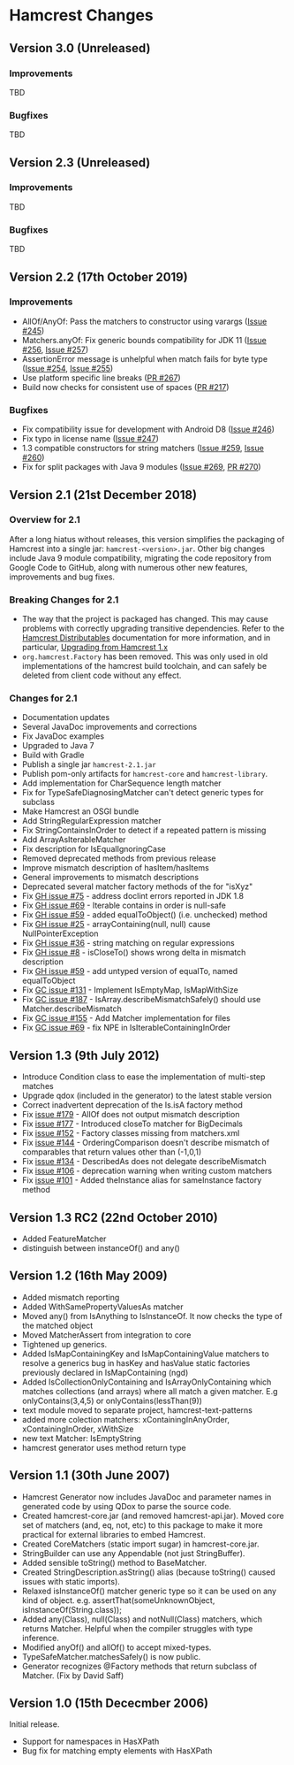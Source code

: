 # Hamcrest Changes

## Version 3.0 (Unreleased)

### Improvements

TBD

### Bugfixes

TBD

## Version 2.3 (Unreleased)

### Improvements

TBD

### Bugfixes

TBD

## Version 2.2 (17th October 2019)

### Improvements

* AllOf/AnyOf: Pass the matchers to constructor using varargs ([Issue #245](https://github.com/hamcrest/JavaHamcrest/pull/245))
* Matchers.anyOf: Fix generic bounds compatibility for JDK 11 ([Issue #256](https://github.com/hamcrest/JavaHamcrest/issues/256), [Issue #257](https://github.com/hamcrest/JavaHamcrest/issues/257))
* AssertionError message is unhelpful when match fails for byte type ([Issue #254](https://github.com/hamcrest/JavaHamcrest/issues/254), [Issue #255](https://github.com/hamcrest/JavaHamcrest/issues/255))
* Use platform specific line breaks ([PR #267](https://github.com/hamcrest/JavaHamcrest/pull/267))
* Build now checks for consistent use of spaces ([PR #217](https://github.com/hamcrest/JavaHamcrest/pull/217))

### Bugfixes
* Fix compatibility issue for development with Android D8 ([Issue #246](https://github.com/hamcrest/JavaHamcrest/issues/246)) 
* Fix typo in license name ([Issue #247](https://github.com/hamcrest/JavaHamcrest/pull/247))
* 1.3 compatible constructors for string matchers ([Issue #259](https://github.com/hamcrest/JavaHamcrest/issues/259), [Issue #260](https://github.com/hamcrest/JavaHamcrest/issues/260))
* Fix for split packages with Java 9 modules ([Issue #269](https://github.com/hamcrest/JavaHamcrest/issues/269), [PR #270](https://github.com/hamcrest/JavaHamcrest/pull/270))


## Version 2.1 (21st December 2018)

### Overview for 2.1

After a long hiatus without releases, this version simplifies the packaging of
Hamcrest into a single jar: `hamcrest-<version>.jar`. Other big changes include
Java 9 module compatibility, migrating the code repository from Google Code to
GitHub, along with numerous other new features, improvements and bug fixes.

### Breaking Changes for 2.1

* The way that the project is packaged has changed. This may cause problems with
correctly upgrading transitive dependencies. Refer to the
[Hamcrest Distributables](http://hamcrest.org/JavaHamcrest/distributables.html)
documentation for more information, and in particular,
[Upgrading from Hamcrest 1.x](http://hamcrest.org/JavaHamcrest/distributables.html#upgrading-from-hamcrest-1.x)
* `org.hamcrest.Factory` has been removed. This was only used in old implementations
of the hamcrest build toolchain, and can safely be deleted from client code without
any effect.

### Changes for 2.1

* Documentation updates
* Several JavaDoc improvements and corrections
* Fix JavaDoc examples
* Upgraded to Java 7
* Build with Gradle
* Publish a single jar `hamcrest-2.1.jar`
* Publish pom-only artifacts for `hamcrest-core` and `hamcrest-library`.
* Add implementation for CharSequence length matcher
* Fix for TypeSafeDiagnosingMatcher can't detect generic types for subclass
* Make Hamcrest an OSGI bundle
* Add StringRegularExpression matcher
* Fix StringContainsInOrder to detect if a repeated pattern is missing 
* Add ArrayAsIterableMatcher
* Fix description for IsEqualIgnoringCase
* Removed deprecated methods from previous release
* Improve mismatch description of hasItem/hasItems
* General improvements to mismatch descriptions
* Deprecated several matcher factory methods of the for "isXyz"
* Fix [GH issue #75](https://github.com/hamcrest/JavaHamcrest/issues/75) - address doclint errors reported in JDK 1.8
* Fix [GH issue #69](https://github.com/hamcrest/JavaHamcrest/issues/69) - Iterable contains in order is null-safe
* Fix [GH issue #59](https://github.com/hamcrest/JavaHamcrest/issues/59) - added equalToObject() (i.e. unchecked) method
* Fix [GH issue #25](https://github.com/hamcrest/JavaHamcrest/issues/25) - arrayContaining(null, null) cause NullPointerException
* Fix [GH issue #36](https://github.com/hamcrest/JavaHamcrest/issues/36) - string matching on regular expressions
* Fix [GH issue #8](https://github.com/hamcrest/JavaHamcrest/issues/8) - isCloseTo() shows wrong delta in mismatch description
* Fix [GH issue #59](https://github.com/hamcrest/JavaHamcrest/issues/59) - add untyped version of equalTo, named equalToObject
* Fix [GC issue #131](https://code.google.com/archive/p/hamcrest/issues/131) - Implement IsEmptyMap, IsMapWithSize
* Fix [GC issue #187](https://code.google.com/archive/p/hamcrest/issues/187) - IsArray.describeMismatchSafely() should use Matcher.describeMismatch
* Fix [GC issue #155](https://code.google.com/archive/p/hamcrest/issues/155) - Add Matcher implementation for files
* Fix [GC issue #69](https://code.google.com/archive/p/hamcrest/issues/69) - fix NPE in IsIterableContainingInOrder

## Version 1.3 (9th July 2012)

* Introduce Condition class to ease the implementation of multi-step matches
* Upgrade qdox (included in the generator) to the latest stable version
* Correct inadvertent deprecation of the Is.isA factory method
* Fix [issue #179](https://code.google.com/archive/p/hamcrest/issues/179) - AllOf does not output mismatch description
* Fix [issue #177](https://code.google.com/archive/p/hamcrest/issues/177) - Introduced closeTo matcher for BigDecimals
* Fix [issue #152](https://code.google.com/archive/p/hamcrest/issues/152) - Factory classes missing from matchers.xml
* Fix [issue #144](https://code.google.com/archive/p/hamcrest/issues/144) - OrderingComparison doesn't describe mismatch of comparables that return values other than (-1,0,1)
* Fix [issue #134](https://code.google.com/archive/p/hamcrest/issues/134) - DescribedAs does not delegate describeMismatch
* Fix [issue #106](https://code.google.com/archive/p/hamcrest/issues/106) - deprecation warning when writing custom matchers
* Fix [issue #101](https://code.google.com/archive/p/hamcrest/issues/101) - Added theInstance alias for sameInstance factory method

## Version 1.3 RC2 (22nd October 2010)

* Added FeatureMatcher
* distinguish between instanceOf() and any()

## Version 1.2 (16th May 2009)

* Added mismatch reporting
* Added WithSamePropertyValuesAs matcher
* Moved any() from IsAnything to IsInstanceOf. It now checks the type of the matched object
* Moved MatcherAssert from integration to core
* Tightened up generics.  
* Added IsMapContainingKey and IsMapContainingValue matchers to resolve a 
  generics bug in hasKey and hasValue static factories previously declared
  in IsMapContaining (ngd)
* Added IsCollectionOnlyContaining and IsArrayOnlyContaining which matches 
  collections (and arrays) where all match a given matcher. E.g onlyContains(3,4,5) 
  or onlyContains(lessThan(9))
* text module moved to separate project, hamcrest-text-patterns
* added more colection matchers: xContainingInAnyOrder, xContainingInOrder, xWithSize
* new text Matcher: IsEmptyString
* hamcrest generator uses method return type 

## Version 1.1 (30th June 2007)

* Hamcrest Generator now includes JavaDoc and parameter names in generated code
  by using QDox to parse the source code.
* Created hamcrest-core.jar (and removed hamcrest-api.jar).
  Moved core set of matchers (and, eq, not, etc)
  to this package to make it more practical for external libraries
  to embed Hamcrest.
* Created CoreMatchers (static import sugar) in hamcrest-core.jar.
* StringBuilder can use any Appendable (not just StringBuffer).
* Added sensible toString() method to BaseMatcher.
* Created StringDescription.asString() alias (because toString() caused issues
  with static imports).
* Relaxed isInstanceOf() matcher generic type so it can be used on any kind of
  object. e.g. assertThat(someUnknownObject, isInstanceOf(String.class));
* Added any(Class<T>), null(Class<T>) and notNull(Class<T>) matchers, which returns
  Matcher<T>. Helpful when the compiler struggles with type inference.
* Modified anyOf() and allOf() to accept mixed-types.
* TypeSafeMatcher.matchesSafely() is now public.
* Generator recognizes @Factory methods that return subclass of Matcher.
  (Fix by David Saff)

## Version 1.0 (15th Dececmber 2006)

Initial release.

* Support for namespaces in HasXPath
* Bug fix for matching empty elements with HasXPath
